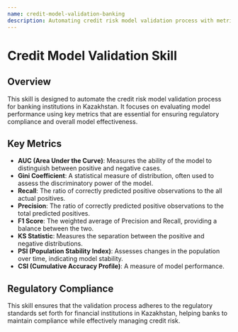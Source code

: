 ```yaml
---
name: credit-model-validation-banking
description: Automating credit risk model validation process with metrics like AUC, Gini, Recall, Precision, F1, KS, PSI, CSI and regulatory compliance for Kazakhstan banks.
---
```


# Credit Model Validation Skill

## Overview
This skill is designed to automate the credit risk model validation process for banking institutions in Kazakhstan. It focuses on evaluating model performance using key metrics that are essential for ensuring regulatory compliance and overall model effectiveness.

## Key Metrics
- **AUC (Area Under the Curve)**: Measures the ability of the model to distinguish between positive and negative cases.
- **Gini Coefficient**: A statistical measure of distribution, often used to assess the discriminatory power of the model.
- **Recall**: The ratio of correctly predicted positive observations to the all actual positives.
- **Precision**: The ratio of correctly predicted positive observations to the total predicted positives.
- **F1 Score**: The weighted average of Precision and Recall, providing a balance between the two.
- **KS Statistic**: Measures the separation between the positive and negative distributions.
- **PSI (Population Stability Index)**: Assesses changes in the population over time, indicating model stability.
- **CSI (Cumulative Accuracy Profile)**: A measure of model performance.

## Regulatory Compliance
This skill ensures that the validation process adheres to the regulatory standards set forth for financial institutions in Kazakhstan, helping banks to maintain compliance while effectively managing credit risk.